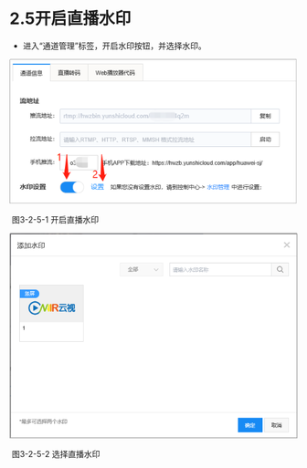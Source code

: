 # 2.5开启直播水印

- 进入“通道管理”标签，开启水印按钮，并选择水印。

![img](../images/20.png) 

​	图3-2-5-1 开启直播水印

![img](../images/21.png) 

​	图3-2-5-2 选择直播水印